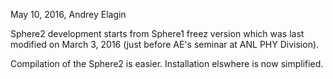 May 10, 2016, Andrey Elagin

Sphere2 development starts from Sphere1 freez version which was last modified on March 3, 2016 
(just before AE's seminar at ANL PHY Division).

Compilation of the Sphere2 is easier. Installation elswhere is now simplified.

